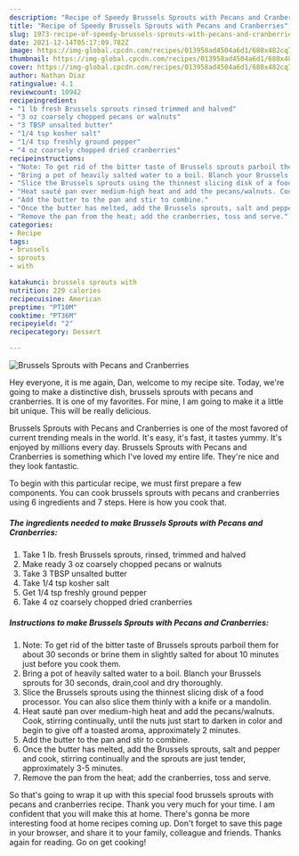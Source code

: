```yaml
---
description: "Recipe of Speedy Brussels Sprouts with Pecans and Cranberries"
title: "Recipe of Speedy Brussels Sprouts with Pecans and Cranberries"
slug: 1973-recipe-of-speedy-brussels-sprouts-with-pecans-and-cranberries
date: 2021-12-14T05:17:09.782Z
image: https://img-global.cpcdn.com/recipes/013958ad4504a6d1/680x482cq70/brussels-sprouts-with-pecans-and-cranberries-recipe-main-photo.jpg
thumbnail: https://img-global.cpcdn.com/recipes/013958ad4504a6d1/680x482cq70/brussels-sprouts-with-pecans-and-cranberries-recipe-main-photo.jpg
cover: https://img-global.cpcdn.com/recipes/013958ad4504a6d1/680x482cq70/brussels-sprouts-with-pecans-and-cranberries-recipe-main-photo.jpg
author: Nathan Diaz
ratingvalue: 4.1
reviewcount: 10942
recipeingredient:
- "1 lb fresh Brussels sprouts rinsed trimmed and halved"
- "3 oz coarsely chopped pecans or walnuts"
- "3 TBSP unsalted butter"
- "1/4 tsp kosher salt"
- "1/4 tsp freshly ground pepper"
- "4 oz coarsely chopped dried cranberries"
recipeinstructions:
- "Note: To get rid of the bitter taste of Brussels sprouts parboil them for about 30 seconds or brine them in slightly salted for about 10 minutes just before you cook them."
- "Bring a pot of heavily salted water to a boil. Blanch your Brussels sprouts for 30 seconds, drain,cool and dry thoroughly."
- "Slice the Brussels sprouts using the thinnest slicing disk of a food processor. You can also slice them thinly with a knife or a mandolin."
- "Heat sauté pan over medium-high heat and add the pecans/walnuts. Cook, stirring continually, until the nuts just start to darken in color and begin to give off a toasted aroma, approximately 2 minutes."
- "Add the butter to the pan and stir to combine."
- "Once the butter has melted, add the Brussels sprouts, salt and pepper and cook, stirring continually and the sprouts are just tender, approximately 3-5 minutes."
- "Remove the pan from the heat; add the cranberries, toss and serve."
categories:
- Recipe
tags:
- brussels
- sprouts
- with

katakunci: brussels sprouts with 
nutrition: 229 calories
recipecuisine: American
preptime: "PT10M"
cooktime: "PT36M"
recipeyield: "2"
recipecategory: Dessert

---
```



![Brussels Sprouts with Pecans and Cranberries](https://img-global.cpcdn.com/recipes/013958ad4504a6d1/680x482cq70/brussels-sprouts-with-pecans-and-cranberries-recipe-main-photo.jpg)

Hey everyone, it is me again, Dan, welcome to my recipe site. Today, we're going to make a distinctive dish, brussels sprouts with pecans and cranberries. It is one of my favorites. For mine, I am going to make it a little bit unique. This will be really delicious.

Brussels Sprouts with Pecans and Cranberries is one of the most favored of current trending meals in the world. It's easy, it's fast, it tastes yummy. It's enjoyed by millions every day. Brussels Sprouts with Pecans and Cranberries is something which I've loved my entire life. They're nice and they look fantastic.




To begin with this particular recipe, we must first prepare a few components. You can cook brussels sprouts with pecans and cranberries using 6 ingredients and 7 steps. Here is how you cook that.

<!--inarticleads1-->

##### The ingredients needed to make Brussels Sprouts with Pecans and Cranberries:

1. Take 1 lb. fresh Brussels sprouts, rinsed, trimmed and halved
1. Make ready 3 oz coarsely chopped pecans or walnuts
1. Take 3 TBSP unsalted butter
1. Take 1/4 tsp kosher salt
1. Get 1/4 tsp freshly ground pepper
1. Take 4 oz coarsely chopped dried cranberries




<!--inarticleads2-->

##### Instructions to make Brussels Sprouts with Pecans and Cranberries:

1. Note: To get rid of the bitter taste of Brussels sprouts parboil them for about 30 seconds or brine them in slightly salted for about 10 minutes just before you cook them.
1. Bring a pot of heavily salted water to a boil. Blanch your Brussels sprouts for 30 seconds, drain,cool and dry thoroughly.
1. Slice the Brussels sprouts using the thinnest slicing disk of a food processor. You can also slice them thinly with a knife or a mandolin.
1. Heat sauté pan over medium-high heat and add the pecans/walnuts. Cook, stirring continually, until the nuts just start to darken in color and begin to give off a toasted aroma, approximately 2 minutes.
1. Add the butter to the pan and stir to combine.
1. Once the butter has melted, add the Brussels sprouts, salt and pepper and cook, stirring continually and the sprouts are just tender, approximately 3-5 minutes.
1. Remove the pan from the heat; add the cranberries, toss and serve.




So that's going to wrap it up with this special food brussels sprouts with pecans and cranberries recipe. Thank you very much for your time. I am confident that you will make this at home. There's gonna be more interesting food at home recipes coming up. Don't forget to save this page in your browser, and share it to your family, colleague and friends. Thanks again for reading. Go on get cooking!
